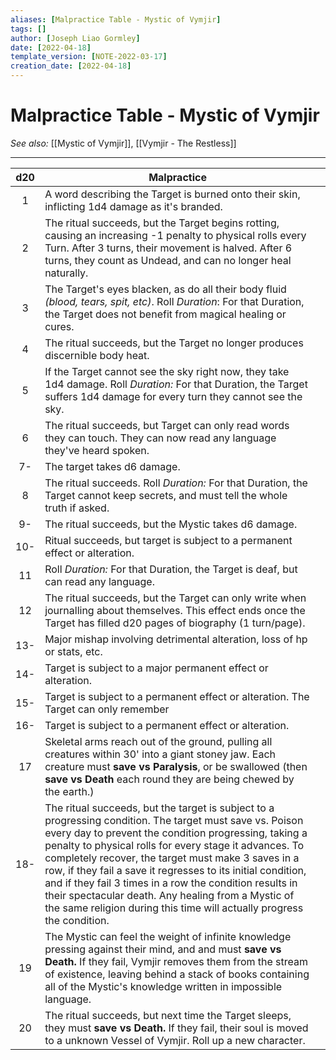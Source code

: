 ```yaml
---
aliases: [Malpractice Table - Mystic of Vymjir]
tags: []
author: [Joseph Liao Gormley]
date: [2022-04-18]
template_version: [NOTE-2022-03-17]
creation_date: [2022-04-18]
---
```

# Malpractice Table - Mystic of Vymjir
*See also:* [[Mystic of Vymjir]], [[Vymjir - The Restless]]
___
| d20 | Malpractice                                                                                                                                                                                                                                                                                                                                                                                                                                                                                                                                   |     |
|:---:| --------------------------------------------------------------------------------------------------------------------------------------------------------------------------------------------------------------------------------------------------------------------------------------------------------------------------------------------------------------------------------------------------------------------------------------------------------------------------------------------------------------------------------------------- | --- |
|  1  | A word describing the Target is burned onto their skin, inflicting 1d4 damage as it's branded.                                                                                                                                                                                                                                                                                                                                                                                                                                                |     |
|  2  | The ritual succeeds, but the Target begins rotting, causing an increasing -1 penalty to physical rolls every Turn. After 3 turns, their movement is halved. After 6 turns, they count as Undead, and can no longer heal naturally.                                                                                                                                                                                                                                                                                                            |     |
|  3  | The Target's eyes blacken, as do all their body fluid *(blood, tears, spit, etc)*. Roll *Duration*: For that Duration, the Target does not benefit from magical healing or cures.                                                                                                                                                                                                                                                                                                                                                             |     |
|  4  | The ritual succeeds, but the Target no longer produces discernible body heat.                                                                                                                                                                                                                                                                                                                                                                                                                                                                 |     |
|  5  | If the Target cannot see the sky right now, they take 1d4 damage. Roll *Duration:* For that Duration, the Target suffers 1d4 damage for every turn they cannot see the sky.                                                                                                                                                                                                                                                                                                                                                                   |     |
|  6  | The ritual succeeds, but Target can only read words they can touch. They can now read any language they've heard spoken.                                                                                                                                                                                                                                                                                                                                                                                                                      |     |
| 7-  | The target takes d6 damage.                                                                                                                                                                                                                                                                                                                                                                                                                                                                                                                   |     |
|  8  | The ritual succeeds. Roll *Duration:* For that Duration, the Target cannot keep secrets, and must tell the whole truth if asked.                                                                                                                                                                                                                                                                                                                                                                                                              |     |
| 9-  | The ritual succeeds, but the Mystic takes d6 damage.                                                                                                                                                                                                                                                                                                                                                                                                                                                                                          |     |
| 10- | Ritual succeeds, but target is subject to a permanent effect or alteration.                                                                                                                                                                                                                                                                                                                                                                                                                                                                   |     |
| 11  | Roll *Duration:* For that Duration, the Target is deaf, but can read any language.                                                                                                                                                                                                                                                                                                                                                                                                                                                            |     |
| 12  | The ritual succeeds, but the Target can only write when journalling about themselves. This effect ends once the Target has filled d20 pages of biography (1 turn/page).                                                                                                                                                                                                                                                                                                                                                                       |     |
| 13- | Major mishap involving detrimental alteration, loss of hp or stats, etc.                                                                                                                                                                                                                                                                                                                                                                                                                                                                      |     |
| 14- | Target is subject to a major permanent effect or alteration.                                                                                                                                                                                                                                                                                                                                                                                                                                                                                  |     |
| 15- | Target is subject to a permanent effect or alteration. The Target can only remember                                                                                                                                                                                                                                                                                                                                                                                                                                                           |     |
| 16- | Target is subject to a permanent effect or alteration.                                                                                                                                                                                                                                                                                                                                                                                                                                                                                        |     |
| 17  | Skeletal arms reach out of the ground, pulling all creatures within 30' into a giant stoney jaw. Each creature must **save vs Paralysis**, or be swallowed (then **save vs Death** each round they are being chewed by the earth.)                                                                                                                                                                                                                                                                                                            |     |
| 18- | The ritual succeeds, but the target is subject to a progressing condition. The target must save vs. Poison every day to prevent the condition progressing, taking a penalty to physical rolls for every stage it advances. To completely recover, the target must make 3 saves in a row, if they fail a save it regresses to its initial condition, and if they fail 3 times in a row the condition results in their spectacular death. Any healing from a Mystic of the same religion during this time will actually progress the condition. |     |
| 19  | The Mystic can feel the weight of infinite knowledge pressing against their mind, and and must **save vs Death.** If they fail, Vymjir removes them from the stream of existence, leaving behind a stack of books containing all of the Mystic's knowledge written in impossible language.                                                                                                                                                                                                                                                    |     |
| 20  | The ritual succeeds, but next time the Target sleeps, they must **save vs Death.** If they fail, their soul is moved to a unknown Vessel of Vymjir. Roll up a new character.                                                                                                                                                                                                                                                                                                                                                                  |     |